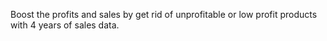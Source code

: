Boost the profits and sales by get rid of unprofitable or low profit products with 4 years of sales data.
